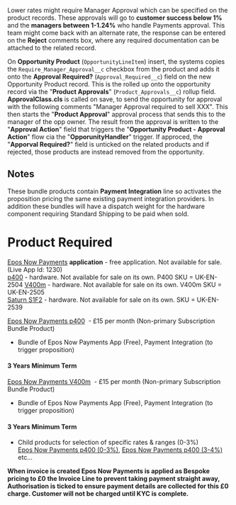 Lower rates might require Manager Approval which can be specified on the product records. These approvals will go to **customer success below 1%** and the **managers between 1-1.24%** who handle Payments approval. This team might come back with an alternate rate, the response can be entered on the **Reject** comments box, where any required documentation can be attached to the related record. 

On **Opportunity Product** (``OpportunityLineItem``) insert, the systems copies the ``Require_Manager_Approval__c`` checkbox from the product and adds it onto the **Approval Required?** (``Approval_Required__c``) field on the new Opportunity Product record. This is the rolled up onto the opportunity record via the "**Product Approvals**" (``Product_Approvals__c``) rollup field.  **ApprovalClass.cls** is called on save, to send the opportunity for approval with the following comments "Manager Approval required to sell XXX". This then starts the "**Product Approval**" approval process that sends this to the manager of the opp owner. The result from the approval is written to the "**Approval Action**" field that triggers the "**Opportunity Product - Approval Action**" flow cia the "**OpporunityHandler**" trigger. If approced, the "**Apporval Required?**" field is unticked on the related products and if rejected, those products are instead removed from the opportunity.  

## Notes
These bundle products contain **Payment Integration** line so activates the proposition pricing the same existing payment integration providers. In addition these bundles will have a dispatch weight for the hardware component requiring Standard Shipping to be paid when sold.

# Product Required
[Epos Now Payments](https://eposnow--test.my.salesforce.com/01t3X00000FycmP) **application** - free application. Not available for sale. (Live App Id: 1230)  
[p400](https://eposnow--test.my.salesforce.com/01t5E000006OYsQ) - hardware. Not available for sale on its own. P400 SKU = UK-EN-2504
[V400m](https://eposnow--test.my.salesforce.com/01t5E000006OYt4) - hardware. Not available for sale on its own. V400m SKU = UK-EN-2505  
[Saturn S1F2](https://eposnow.my.salesforce.com/01t3X00000J24yr) - hardware. Not available for sale on its own. SKU = UK-EN-2539  

[Epos Now Payments p400](https://eposnow--test.my.salesforce.com/01t5E000006OGZP)  - £15 per month (Non-primary Subscription Bundle Product)  
- Bundle of Epos Now Payments App (Free), Payment Integration (to trigger proposition)  
#### **3 Years Minimum Term**  
[Epos Now Payments V400m](https://eposnow--test.my.salesforce.com/01t5E000006OYwN?srPos=0&srKp=01t)  - £15 per month (Non-primary Subscription Bundle Product)  
- Bundle of Epos Now Payments App (Free), Payment Integration (to trigger proposition)  
#### **3 Years Minimum Term**  
- Child products for selection of specific rates & ranges (0-3%)  
[Epos Now Payments p400 (0-3%)](https://eposnow--test.my.salesforce.com/01t5E000006OGZj), [Epos Now Payments p400 (3-4%)](https://eposnow--test.my.salesforce.com/01t5E000006OGZt) etc...  

**When invoice is created Epos Now Payments is applied as Bespoke pricing to £0 the Invoice Line to prevent taking payment straight away, Authorisation is ticked to ensure payment details are collected for this £0 charge. Customer will not be charged until KYC is complete.**